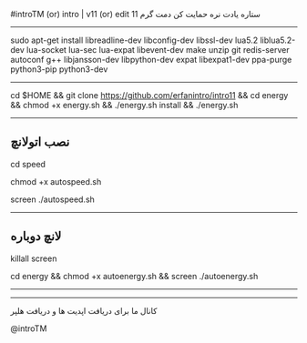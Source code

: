 #introTM (or) intro | v11 (or) edit 11
ستاره یادت نره حمایت کن دمت گرم
****************************************************
sudo apt-get install libreadline-dev libconfig-dev libssl-dev lua5.2 liblua5.2-dev lua-socket lua-sec lua-expat libevent-dev make unzip git redis-server autoconf g++ libjansson-dev libpython-dev expat libexpat1-dev ppa-purge python3-pip python3-dev

************************************************************************
cd $HOME && git clone https://github.com/erfanintro/intro11 && cd energy && chmod +x energy.sh && ./energy.sh install && ./energy.sh
*****************
نصب اتولانچ
--------------
cd speed 

chmod +x autospeed.sh 

screen ./autospeed.sh
*****************
لانچ دوباره
--------------
killall screen

cd energy && chmod +x autoenergy.sh && screen ./autoenergy.sh 

*****************
--------------
کانال ما برای دریافت اپدیت ها و دریافت هلپر

@introTM


